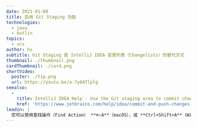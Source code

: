 ```yaml
---
date: 2021-01-08
title: 启用 Git Staging 功能
technologies:
  - java
  - kotlin
topics:
  - vcs
author: hs
subtitle: Git Staging 是 IntelliJ IDEA 变更列表（Changelists）的替代方式
thumbnail: ./thumbnail.png
cardThumbnail: ./card.png
shortVideo:
  poster: ./tip.png
  url: https://youtu.be/a-7y6ATlplg
seealso:
  - 
    title: IntelliJ IDEA Help - Use the Git staging area to commit changes
    href: 'https://www.jetbrains.com/help/idea/commit-and-push-changes.html#use-git-staging-area-to-commit-changes'
leadin: |
  您可以使用查找操作（Find Action） **⌘⇧A**（macOS），或 **Ctrl+Shift+A**（Windows/Linux），搜索 “启用暂存区域”（Enable staging area）以启用 [Git Staging](https://www.jetbrains.com/help/idea/commit-and-push-changes.html#use-git-staging-area-to-commit-changes) 来代替 [IntelliJ IDEA 更改列表（Changelists）](https://www.jetbrains.com/help/idea/managing-changelists.html)。
---
```


